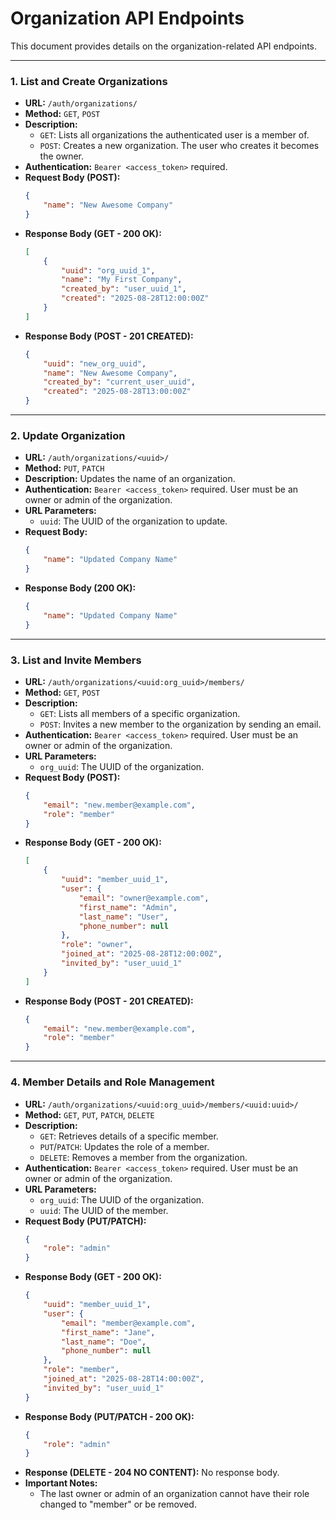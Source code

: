 # Organization API Endpoints

This document provides details on the organization-related API endpoints.

---

### 1. List and Create Organizations

-   **URL:** `/auth/organizations/`
-   **Method:** `GET`, `POST`
-   **Description:**
    -   `GET`: Lists all organizations the authenticated user is a member of.
    -   `POST`: Creates a new organization. The user who creates it becomes the owner.
-   **Authentication:** `Bearer <access_token>` required.
-   **Request Body (POST):**
    ```json
    {
        "name": "New Awesome Company"
    }
    ```
-   **Response Body (GET - 200 OK):**
    ```json
    [
        {
            "uuid": "org_uuid_1",
            "name": "My First Company",
            "created_by": "user_uuid_1",
            "created": "2025-08-28T12:00:00Z"
        }
    ]
    ```
-   **Response Body (POST - 201 CREATED):**
    ```json
    {
        "uuid": "new_org_uuid",
        "name": "New Awesome Company",
        "created_by": "current_user_uuid",
        "created": "2025-08-28T13:00:00Z"
    }
    ```

---

### 2. Update Organization

-   **URL:** `/auth/organizations/<uuid>/`
-   **Method:** `PUT`, `PATCH`
-   **Description:** Updates the name of an organization.
-   **Authentication:** `Bearer <access_token>` required. User must be an owner or admin of the organization.
-   **URL Parameters:**
    -   `uuid`: The UUID of the organization to update.
-   **Request Body:**
    ```json
    {
        "name": "Updated Company Name"
    }
    ```
-   **Response Body (200 OK):**
    ```json
    {
        "name": "Updated Company Name"
    }
    ```

---

### 3. List and Invite Members

-   **URL:** `/auth/organizations/<uuid:org_uuid>/members/`
-   **Method:** `GET`, `POST`
-   **Description:**
    -   `GET`: Lists all members of a specific organization.
    -   `POST`: Invites a new member to the organization by sending an email.
-   **Authentication:** `Bearer <access_token>` required. User must be an owner or admin of the organization.
-   **URL Parameters:**
    -   `org_uuid`: The UUID of the organization.
-   **Request Body (POST):**
    ```json
    {
        "email": "new.member@example.com",
        "role": "member"
    }
    ```
-   **Response Body (GET - 200 OK):**
    ```json
    [
        {
            "uuid": "member_uuid_1",
            "user": {
                "email": "owner@example.com",
                "first_name": "Admin",
                "last_name": "User",
                "phone_number": null
            },
            "role": "owner",
            "joined_at": "2025-08-28T12:00:00Z",
            "invited_by": "user_uuid_1"
        }
    ]
    ```
-   **Response Body (POST - 201 CREATED):**
    ```json
    {
        "email": "new.member@example.com",
        "role": "member"
    }
    ```

---

### 4. Member Details and Role Management

-   **URL:** `/auth/organizations/<uuid:org_uuid>/members/<uuid:uuid>/`
-   **Method:** `GET`, `PUT`, `PATCH`, `DELETE`
-   **Description:**
    -   `GET`: Retrieves details of a specific member.
    -   `PUT`/`PATCH`: Updates the role of a member.
    -   `DELETE`: Removes a member from the organization.
-   **Authentication:** `Bearer <access_token>` required. User must be an owner or admin of the organization.
-   **URL Parameters:**
    -   `org_uuid`: The UUID of the organization.
    -   `uuid`: The UUID of the member.
-   **Request Body (PUT/PATCH):**
    ```json
    {
        "role": "admin"
    }
    ```
-   **Response Body (GET - 200 OK):**
    ```json
    {
        "uuid": "member_uuid_1",
        "user": {
            "email": "member@example.com",
            "first_name": "Jane",
            "last_name": "Doe",
            "phone_number": null
        },
        "role": "member",
        "joined_at": "2025-08-28T14:00:00Z",
        "invited_by": "user_uuid_1"
    }
    ```
-   **Response Body (PUT/PATCH - 200 OK):**
    ```json
    {
        "role": "admin"
    }
    ```
-   **Response (DELETE - 204 NO CONTENT):** No response body.
-   **Important Notes:**
    -   The last owner or admin of an organization cannot have their role changed to "member" or be removed.
